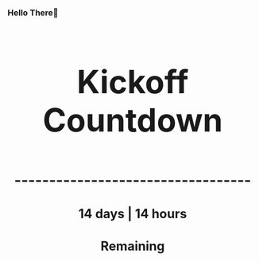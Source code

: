 ### Hello There👋

<!---START-TIMER--->
<h3 align='center' style='font-size: 64px;'>Kickoff Countdown</h3>
<h3 align='center' style='font-size: 30px;'>----------------------------------</h3>
<h3 align='center' style='font-size: 25px;'>14 days | 14 hours</h3>
<h3 align='center' style='font-size: 25px;'>Remaining</h3>
<!---END-TIMER--->
